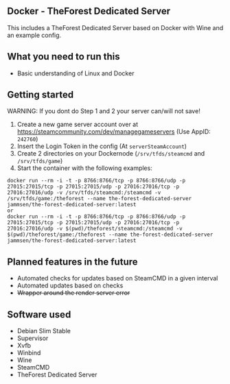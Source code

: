 ## Docker - TheForest Dedicated Server
This includes a TheForest Dedicated Server based on Docker with Wine and an example config.

## What you need to run this
* Basic understanding of Linux and Docker

## Getting started
WARNING: If you dont do Step 1 and 2 your server can/will not save!
1. Create a new game server account over at https://steamcommunity.com/dev/managegameservers (Use AppID: `242760`)
2. Insert the Login Token in the config (At `serverSteamAccount`)
3. Create 2 directories on your Dockernode (`/srv/tfds/steamcmd` and `/srv/tfds/game`)
4. Start the container with the following examples:
```
docker run --rm -i -t -p 8766:8766/tcp -p 8766:8766/udp -p 27015:27015/tcp -p 27015:27015/udp -p 27016:27016/tcp -p 27016:27016/udp -v /srv/tfds/steamcmd:/steamcmd -v /srv/tfds/game:/theforest --name the-forest-dedicated-server jammsen/the-forest-dedicated-server:latest
or
docker run --rm -i -t -p 8766:8766/tcp -p 8766:8766/udp -p 27015:27015/tcp -p 27015:27015/udp -p 27016:27016/tcp -p 27016:27016/udp -v $(pwd)/theforest/steamcmd:/steamcmd -v $(pwd)/theforest/game:/theforest --name the-forest-dedicated-server jammsen/the-forest-dedicated-server:latest
```

## Planned features in the future
* Automated checks for updates based on SteamCMD in a given interval 
* Automated updates based on checks
* ~~Wrapper around the render server error~~

## Software used
* Debian Slim Stable
* Supervisor
* Xvfb
* Winbind
* Wine
* SteamCMD
* TheForest Dedicated Server
